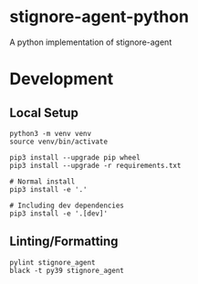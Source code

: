 # stignore-agent-python
A python implementation of stignore-agent

# Development
## Local Setup
```
python3 -m venv venv
source venv/bin/activate

pip3 install --upgrade pip wheel
pip3 install --upgrade -r requirements.txt

# Normal install
pip3 install -e '.'

# Including dev dependencies
pip3 install -e '.[dev]'
```

## Linting/Formatting
```
pylint stignore_agent
black -t py39 stignore_agent
```
